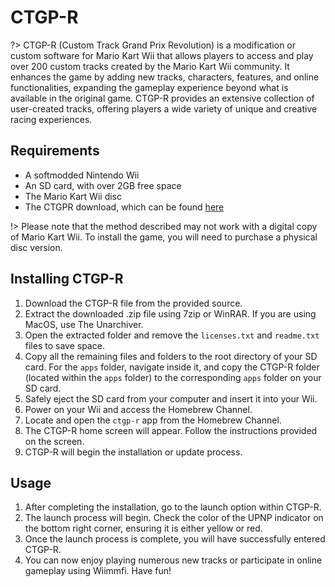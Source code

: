 # CTGP-R

?> CTGP-R (Custom Track Grand Prix Revolution) is a modification or custom software for Mario Kart Wii that allows players to access and play over 200 custom tracks created by the Mario Kart Wii community. It enhances the game by adding new tracks, characters, features, and online functionalities, expanding the gameplay experience beyond what is available in the original game. CTGP-R provides an extensive collection of user-created tracks, offering players a wide variety of unique and creative racing experiences.


## Requirements

- A softmodded Nintendo Wii
- An SD card, with over 2GB free space
- The Mario Kart Wii disc
- The CTGPR download, which can be found [here](https://www.chadsoft.co.uk/download/)

!> Please note that the method described may not work with a digital copy of Mario Kart Wii. To install the game, you will need to purchase a physical disc version.

## Installing CTGP-R

1. Download the CTGP-R file from the provided source.
2. Extract the downloaded .zip file using 7zip or WinRAR. If you are using MacOS, use The Unarchiver.
3. Open the extracted folder and remove the `licenses.txt` and `readme.txt` files to save space.
4. Copy all the remaining files and folders to the root directory of your SD card. For the `apps` folder, navigate inside it, and copy the CTGP-R folder (located within the `apps` folder) to the corresponding `apps` folder on your SD card.
5. Safely eject the SD card from your computer and insert it into your Wii.
6. Power on your Wii and access the Homebrew Channel.
7. Locate and open the `ctgp-r` app from the Homebrew Channel.
8. The CTGP-R home screen will appear. Follow the instructions provided on the screen.
9. CTGP-R will begin the installation or update process.

## Usage

1. After completing the installation, go to the launch option within CTGP-R.
2. The launch process will begin. Check the color of the UPNP indicator on the bottom right corner, ensuring it is either yellow or red.
3. Once the launch process is complete, you will have successfully entered CTGP-R.
4. You can now enjoy playing numerous new tracks or participate in online gameplay using Wiimmfi. Have fun!
